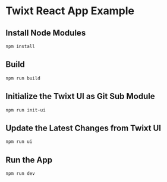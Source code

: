 # Twixt React App Example

## Install Node Modules

```
npm install
```

## Build

```
npm run build
```

## Initialize the Twixt UI as Git Sub Module

```
npm run init-ui
```

## Update the Latest Changes from Twixt UI

```
npm run ui
```

## Run the App

```
npm run dev
```
